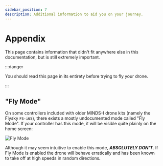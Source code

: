 ```yaml
---
sidebar_position: 7
description: Additional information to aid you on your journey.
---
```


# Appendix

This page contains information that didn't fit anywhere else in this documentation, but is still extremely important.

:::danger

You should read this page in its entirety before trying to fly your drone.

:::

## "Fly Mode"

On some controllers included with older MINDS-I drone kits (namely the Flysky `FS-i6S`), there exists a mostly undocumented mode called "Fly Mode". If your controller has this mode, it will be visible quite plainly on the home screen:

![Fly Mode](flymode.png)

Although it may seem intuitive to enable this mode, ***ABSOLUTELY DON'T***. If Fly Mode is enabled the drone will behave erratically and has been known to take off at high speeds in random directions.
